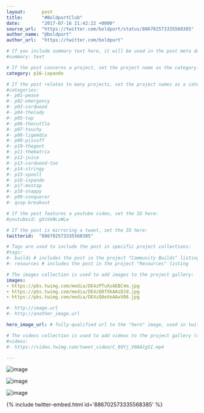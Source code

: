 ```yaml
---
layout:      post
title:       "#BoldportClub"
date:        "2017-07-16 21:42:22 +0000"
source_url:  "https://twitter.com/boldport/status/886702573335568385"
author_name: "@boldport"
author_url:  "https://twitter.com/boldport"

# If you include summary text here, it will be used in the post meta description instead of an excerpt from the post body
#summary: text

# If the post concerns a project, set the project name as the category:
category: p16-ixpando

# If the post relates to many projects, set the project names as a categories array:
#categories:
#- p01-pease
#- p02-emergency
#- p03-cordwood
#- p04-thelady
#- p05-tap
#- p06-thecuttle
#- p07-touchy
#- p08-ligemdio
#- p09-pissoff
#- p10-thegent
#- p11-thematrix
#- p12-juice
#- p13-cordwood-too
#- p14-stringy
#- p15-spoolt
#- p16-ixpando
#- p17-mostap
#- p18-snappy
#- p99-conqueror
#- qsop-breakout

# If the post features a youtube video, set the ID here:
#youtubeid: gXsVeNLuWLw

# If the post is mirroring a tweet, set the ID here:
twitterid:  "886702573335568385"

# Tags are used to include the post in specific project collections:
#tags:
#- builds # includes the post in the project "Community Builds" listing
#- resources # includes the post in the project "Resources" listing

# The images collection is used to add images to the project gallery:
images:
- https://pbs.twimg.com/media/DE4zPTuXsAEBC4m.jpg
- https://pbs.twimg.com/media/DE4zQ0fXkAAzDJd.jpg
- https://pbs.twimg.com/media/DE4zQ0eXoAAxV86.jpg

#- http://image.url
#- http://another_image.url

hero_image_url: # fully-qualified url to the "hero" image, used in twitter cards for example

# The videos collection is used to add videos to the project gallery (currently only mp4):
#videos:
#- https://video.twimg.com/tweet_video/C_8OYj_V0AAtg5I.mp4

---
```


![image](https://pbs.twimg.com/media/DE4zPTuXsAEBC4m.jpg)

![image](https://pbs.twimg.com/media/DE4zQ0fXkAAzDJd.jpg)

![image](https://pbs.twimg.com/media/DE4zQ0eXoAAxV86.jpg)

{% include twitter-embed.html id='886702573335568385' %}


